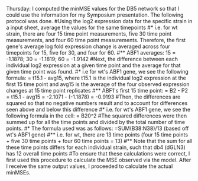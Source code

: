 Thursday: I computed the minMSE values for the DB5 network so that I could use the information for my Symposium presentation. The following protocol was done.
#Using the log2 expression data for the specific strain in a input sheet, average the values for the same timepoints
#* i.e. for wt strain, there are four 15 time point measurements, five 30 time point measurements, and four 60 time point measurements. Therefore, the first gene's average log fold expression change is averaged across four timepoints for 15, five for 30, and four for 60.
#** ABF1 averages: 15 = -1.1878; 30 = -1.1819; 60 = -1.9142
#Next, the difference between each individual log2 expression at a given time point and the average for that given time point was found.
#* i.e for wt's ABF1 gene, we see the following formula: = t15.1 - avg15, where t15.1 is the individual log2 expression at the first 15 time point and avg15 is the average of the four observed expression changes at 15 time point replicates
#** ABF1's first 15 time point: = B2 - P2 = t15.1 - avg15 = -2.1071 - (-1.1878) = -0.9193
#Then, the differences are squared so that no negative numbers result and to account for differences seen above and below this difference
#* i.e. for wt's ABF1 gene, we see the following formula in the cell: = B20^2
#The squared differences were then summed up for all the time points and divided by the total number of time points.
#* The formula used was as follows: =SUM(B38:N38)/13 (based off wt's ABF1 gene)
#** i.e. for wt, there are 13 time points (four 15 time points + five 30 time points + four 60 time points = 13)
#** Note that the sum for all these time points differs for each individual strain, such that db4 (dGLN3) has 12 overall time points
#To ensure that these calculations were correct, I first used this procedure to calculate the MSE observed via the model. After I receive the same output values, I proceeded to calculate the actual minMSEs.
